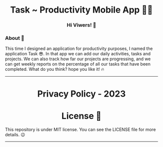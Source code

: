 

<h1 align="center">Task ~ Productivity Mobile App 🏃‍♂️</h1>
<h3 align="center">Hi Viwers! 👋</h3>

<h3 align="left">About 📖</h3>

This time I designed an application for productivity purposes, I named the application Task 😎. In that app we can add our daily activities, tasks and projects. We can also track how far our projects are progressing, and we can get weekly reports on the percentage of all our tasks that have been completed. What do you think? hope you like it! 🔥
<hr>

<h1 align="center">Privacy Policy - 2023 </h1>



<h1 align="center">License 📝</h1>

This repository is under MIT license. You can see the LICENSE file for more details. 😉
<hr>










